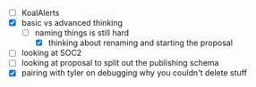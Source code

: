 * [ ] KoalAlerts
* [x] basic vs advanced thinking
  * [ ] naming things is still hard
    * [x] thinking about renaming and starting the proposal
* [ ] looking at SOC2
* [ ] looking at proposal to split out the publishing schema
* [x] pairing with tyler on debugging why you couldn't delete stuff
